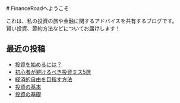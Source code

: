 <link rel="stylesheet" href="style.css">
# FinanceRoadへようこそ

これは、私の投資の旅や金融に関するアドバイスを共有するブログです。  
賢い投資、節約方法などについてお届けします！

## 最近の投稿
- [投資を始めるには？](2025-01-23-how-to-start-investing.md)
- [初心者が避けるべき投資ミス5選]((posts/2025-01-23-初心者が避けるべき投資ミス.md))
- [経済的自由を目指す方法](#)
- [投資の基本](2025-01-23-投資の基本.md)
- [投資の基礎]()
